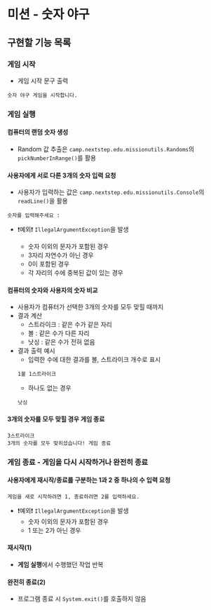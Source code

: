 # 미션 - 숫자 야구

## 구현할 기능 목록

### 게임 시작

- 게임 시작 문구 출력

```
숫자 야구 게임을 시작합니다.
```

### 게임 실행

#### 컴퓨터의 랜덤 숫자 생성

- Random 값 추출은 `camp.nextstep.edu.missionutils.Randoms`의 `pickNumberInRange()`를 활용

#### 사용자에게 서로 다른 3개의 숫자 입력 요청

- 사용자가 입력하는 값은 `camp.nextstep.edu.missionutils.Console`의 `readLine()`을 활용

```
숫자를 입력해주세요 : 
```

- ❗예외❗ `IllegalArgumentException`을 발생

    - 숫자 이외의 문자가 포함된 경우
    - 3자리 자연수가 아닌 경우
    - 0이 포함된 경우
    - 각 자리의 수에 중복된 값이 있는 경우

#### 컴퓨터의 숫자와 사용자의 숫자 비교

- 사용자가 컴퓨터가 선택한 3개의 숫자를 모두 맞힐 때까지
- 결과 계산
    - 스트라이크 : 같은 수가 같은 자리
    - 볼 : 같은 수가 다른 자리
    - 낫싱 : 같은 수가 전혀 없음
- 결과 출력 예시
    - 입력한 수에 대한 결과를 볼, 스트라이크 개수로 표시
    ```
    1볼 1스트라이크
    ```
    - 하나도 없는 경우
    ```
    낫싱
    ```

#### 3개의 숫자를 모두 맞힐 경우 게임 종료

```
3스트라이크
3개의 숫자를 모두 맞히셨습니다! 게임 종료
```

### 게임 종료 - 게임을 다시 시작하거나 완전히 종료

#### 사용자에게 재시작/종료를 구분하는 1과 2 중 하나의 수 입력 요청

```
게임을 새로 시작하려면 1, 종료하려면 2를 입력하세요.
```

- ❗예외❗ `IllegalArgumentException`을 발생
    - 숫자 이외의 문자가 포함된 경우
    - 1 또는 2가 아닌 경우

#### 재시작(1)

- **게임 실행**에서 수행했던 작업 반복

#### 완전히 종료(2)

- 프로그램 종료 시 `System.exit()`를 호출하지 않음
